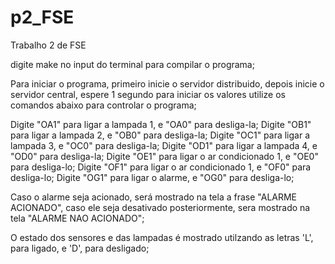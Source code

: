 # p2_FSE
Trabalho 2 de FSE

digite make no input do terminal para compilar o programa;

Para iniciar o programa, primeiro inicie o servidor distribuido, depois inicie o servidor central, espere 1 segundo para iniciar os valores utilize os comandos abaixo para controlar o programa;


Digite "OA1" para ligar a lampada 1, e "OA0" para desliga-la;
Digite "OB1" para ligar a lampada 2, e "OB0" para desliga-la;
Digite "OC1" para ligar a lampada 3, e "OC0" para desliga-la;
Digite "OD1" para ligar a lampada 4, e "OD0" para desliga-la;
Digite "OE1" para ligar o ar condicionado 1, e "OE0" para desliga-lo;
Digite "OF1" para ligar o ar condicionado 1, e "OF0" para desliga-lo;
Digite "OG1" para ligar o alarme, e "OG0" para desliga-lo;

Caso o alarme seja acionado, será mostrado na tela a frase "ALARME ACIONADO", caso ele seja desativado posteriormente, sera mostrado na tela "ALARME NAO ACIONADO";

O estado dos sensores e das lampadas é mostrado utilzando as letras 'L', para ligado, e 'D', para desligado;
